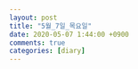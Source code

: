 ```yaml
---
layout: post
title: "5월_7일_목요일"
date: 2020-05-07 1:44:00 +0900
comments: true 
categories: [diary] 
---
```


